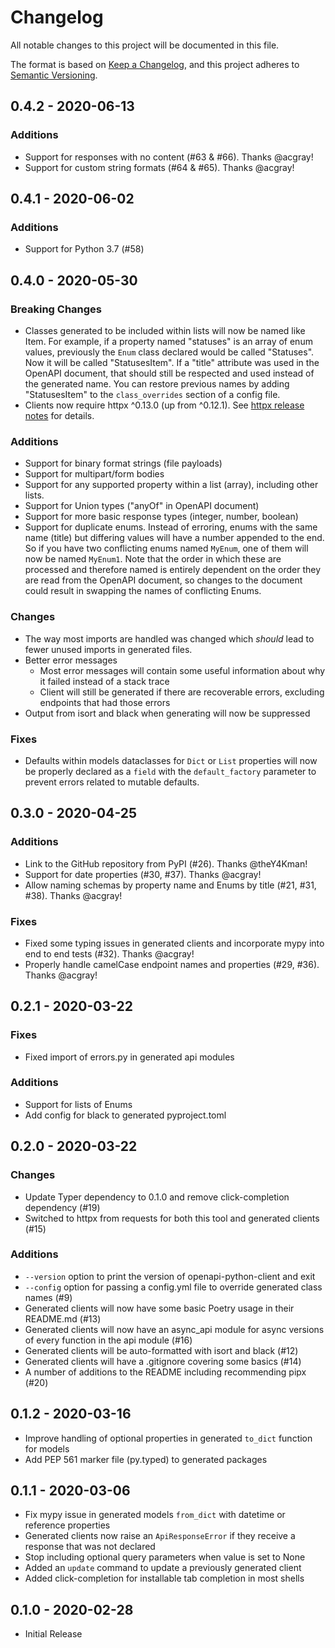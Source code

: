 # Changelog
All notable changes to this project will be documented in this file.

The format is based on [Keep a Changelog](https://keepachangelog.com/en/1.0.0/),
and this project adheres to [Semantic Versioning](https://semver.org/spec/v2.0.0.html).

## 0.4.2 - 2020-06-13
### Additions
- Support for responses with no content (#63 & #66). Thanks @acgray!
- Support for custom string formats (#64 & #65). Thanks @acgray!


## 0.4.1 - 2020-06-02
### Additions
- Support for Python 3.7 (#58)


## 0.4.0 - 2020-05-30
### Breaking Changes
- Classes generated to be included within lists will now be named like <ListName>Item. For example, if a property 
    named "statuses" is an array of enum values, previously the `Enum` class declared would be called "Statuses". Now it 
    will be called "StatusesItem". If a "title" attribute was used in the OpenAPI document, that should still be respected
    and used instead of the generated name. You can restore previous names by adding "StatusesItem" to the `class_overrides`
    section of a config file.
- Clients now require httpx ^0.13.0 (up from ^0.12.1). See [httpx release notes](https://github.com/encode/httpx/releases/tag/0.13.0)
    for details.

### Additions
- Support for binary format strings (file payloads)
- Support for multipart/form bodies
- Support for any supported property within a list (array), including other lists.
- Support for Union types ("anyOf" in OpenAPI document)
- Support for more basic response types (integer, number, boolean)
- Support for duplicate enums. Instead of erroring, enums with the same name (title) but differing values 
    will have a number appended to the end. So if you have two conflicting enums named `MyEnum`, one of them
    will now be named `MyEnum1`. Note that the order in which these are processed and therefore named is entirely
    dependent on the order they are read from the OpenAPI document, so changes to the document could result 
    in swapping the names of conflicting Enums.

### Changes
- The way most imports are handled was changed which *should* lead to fewer unused imports in generated files.
- Better error messages
    - Most error messages will contain some useful information about why it failed instead of a stack trace
    - Client will still be generated if there are recoverable errors, excluding endpoints that had those errors
- Output from isort and black when generating will now be suppressed

### Fixes
- Defaults within models dataclasses for `Dict` or `List` properties will now be properly declared as a 
    `field` with the `default_factory` parameter to prevent errors related to mutable defaults.

## 0.3.0 - 2020-04-25
### Additions
- Link to the GitHub repository from PyPI (#26). Thanks @theY4Kman!
- Support for date properties (#30, #37). Thanks @acgray!
- Allow naming schemas by property name and Enums by title (#21, #31, #38). Thanks @acgray!

### Fixes
- Fixed some typing issues in generated clients and incorporate mypy into end to end tests (#32). Thanks @acgray!
- Properly handle camelCase endpoint names and properties (#29, #36). Thanks @acgray!

## 0.2.1 - 2020-03-22
### Fixes
- Fixed import of errors.py in generated api modules

### Additions
- Support for lists of Enums
- Add config for black to generated pyproject.toml

## 0.2.0 - 2020-03-22
### Changes
- Update Typer dependency to 0.1.0 and remove click-completion dependency (#19)
- Switched to httpx from requests for both this tool and generated clients (#15)

### Additions
- `--version` option to print the version of openapi-python-client and exit
- `--config` option for passing a config.yml file to override generated class names (#9)
- Generated clients will now have some basic Poetry usage in their README.md (#13)
- Generated clients will now have an async_api module for async versions of every function in the api module (#16)
- Generated clients will be auto-formatted with isort and black (#12)
- Generated clients will have a .gitignore covering some basics (#14)
- A number of additions to the README including recommending pipx (#20)

## 0.1.2 - 2020-03-16
- Improve handling of optional properties in generated `to_dict` function for models
- Add PEP 561 marker file (py.typed) to generated packages

## 0.1.1 - 2020-03-06
- Fix mypy issue in generated models `from_dict` with datetime or reference properties
- Generated clients now raise an `ApiResponseError` if they receive a response that was not declared
- Stop including optional query parameters when value is set to None
- Added an `update` command to update a previously generated client
- Added click-completion for installable tab completion in most shells

## 0.1.0 - 2020-02-28
- Initial Release
